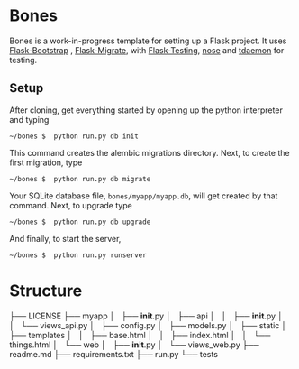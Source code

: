 Bones
=====

Bones is a work-in-progress template for setting up a Flask project.  It uses [Flask-Bootstrap](https://github.com/mbr/flask-bootstrap) , [Flask-Migrate](https://github.com/miguelgrinberg/Flask-Migrate), with [Flask-Testing](https://github.com/jarus/flask-testing), [nose](http://nose.readthedocs.org/en/latest/) and [tdaemon](https://github.com/brunobord/tdaemon) for testing.

Setup
-----
After cloning, get everything started by opening up the python interpreter and typing

~~~.bsh
~/bones $  python run.py db init
~~~

This command creates the alembic migrations directory.
Next, to create the first migration, type

~~~.bsh
~/bones $  python run.py db migrate
~~~

Your SQLite database file, `bones/myapp/myapp.db`, will get created by that command.
Next, to upgrade type

~~~.bsh
~/bones $  python run.py db upgrade
~~~

And finally, to start the server,

~~~.bsh
~/bones $  python run.py runserver
~~~

Structure
=========
├── LICENSE
├── myapp
│   ├── __init__.py
│   ├── api
│   │   ├── __init__.py
│   │   └── views_api.py
│   ├── config.py
│   ├── models.py
│   ├── static
│   ├── templates
│   │   ├── base.html
│   │   ├── index.html
│   │   └── things.html
│   └── web
│       ├── __init__.py
│       └── views_web.py
├── readme.md
├── requirements.txt
├── run.py
└── tests



